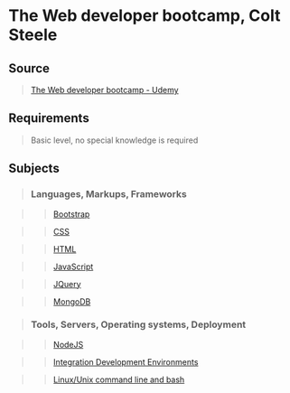# The Web developer bootcamp, Colt Steele


## Source

>[The Web developer bootcamp - Udemy](https://www.udemy.com/the-web-developer-bootcamp/)

## Requirements

>Basic level, no special knowledge is required

## Subjects

>### Languages, Markups, Frameworks

>>[Bootstrap](../subjects/bootstrap.md)

>>[CSS](../subjects/css.md)

>>[HTML](../subjects/html.md)

>>[JavaScript](../subjects/javascript.md)

>>[JQuery](../subjects/jquery.md)

>>[MongoDB](../subjects/mongodb.md)

>### Tools, Servers, Operating systems, Deployment

>>[NodeJS](../subjects/nodejs.md)

>>[Integration Development Environments](../subjects/ide.md)

>>[Linux/Unix command line and bash](../subjects/bash.md)
